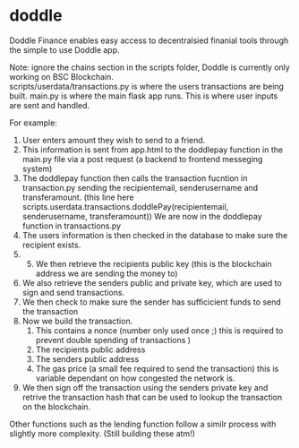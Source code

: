 # doddle

Doddle Finance enables easy access to decentralsied finanial tools through the simple to use Doddle app. 

Note: ignore the chains section in the scripts folder, Doddle is currently only working on BSC Blockchain.   
scripts/userdata/transactions.py is where the users transactions are being built. 
main.py is where the main flask app runs. This is where user inputs are sent and handled. 

For example:
1. User enters amount they wish to send to a friend. 
2. This information is sent from app.html to the doddlepay function in the main.py file via a post request (a backend to frontend messeging system)
3. The doddlepay function then calls the transaction fucntion in transaction.py sending the recipientemail, senderusername and transferamount. 
(this line here scripts.userdata.transactions.doddlePay(recipientemail, senderusername, transferamount))   We are now in the doddlepay function in transactions.py
4. The users information is then checked in the database to make sure the recipient exists. 
5. 5. We then retrieve the recipients public key (this is the blockchain address we are sending the money to)
6. We also retrieve the senders public and private key, which are used to sign and send transactions.
7. We then check to make sure the sender has sufficicient funds to send the transaction
8. Now we build the transaction. 
    1. This contains a nonce (number only used once ;) this is required to prevent double spending of transactions )
    2. The recipients public address
    3. The senders public address
    4. The gas price (a small fee required to send the transaction) this is variable dependant on how congested the network is.
9. We then sign off the transaction using the senders private key and retrive the transaction hash that can be used to lookup the transaction on the blockchain.

Other functions such as the lending function follow a similr process with slightly more complexity. (Still building these atm!)



